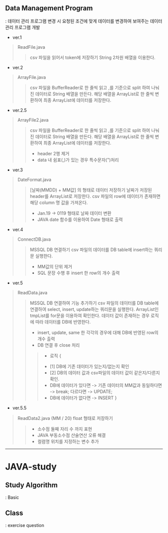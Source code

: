 ## Data Management Program
: 데이터 관리 프로그램 변경 시
요청된 조건에 맞게 데이터를 변경하여 보여주는
데이터 관리 프로그램 개발

 * ver.1
> ReadFile.java
>> csv 파일을 읽어서 token에 저장하기
>> String 2차원 배열을 이용한다.


 * ver.2
> ArrayFile.java
>> csv 파일을 BufferReader로 한 줄씩 읽고
>> ,를 기준으로 split 하여 나눠진 데이터로 String 배열을 만든다.
>> 해당 배열을 ArrayList로 한 줄씩 변환하여
>> 최종 ArrayList에 데이터를 저장한다.


 * ver.2.5
> ArrayFile2.java
>> csv 파일을 BufferReader로 한 줄씩 읽고
>> ,를 기준으로 split 하여 나눠진 데이터로 String 배열을 만든다.
>> 해당 배열을 ArrayList로 한 줄씩 변환하여
>> 최종 ArrayList에 데이터를 저장한다.
>> - header 2행 제거
>> - data 내 쉼표(,)가 있는 경우 특수문자(")처리


 * ver.3
> DateFormat.java
>> [날짜(MMDD) + MM값] 의 형태로 데이터 저장하기
>> 날짜가 저장된 header를 ArrayList로 저장한다.
>> csv 파일의 row에 데이터가 존재하면 해당 column 명 값을 가져온다.
>> - Jan.19 -> 0119 형태로 날짜 데이터 변환
>> - JAVA date 함수를 이용하여 Date 형태로 출력


 * ver.4
> ConnectDB.java
>> MSSQL DB 연결하기
>> csv 파일의 데이터를 DB table에 insert하는 쿼리문 실행한다.
>> - MM값의 단위 제거
>> - SQL 문장 수행 후 insert 한 row의 개수 출력

 * ver.5
> ReadData.java
>> MSSQL DB 연결하여 기능 추가하기
>> csv 파일의 데이터를 DB table에 연결하여
>> select, insert, update하는 쿼리문을 실행한다.
>> ArrayList인 tmpList를 for문을 이용하여 확인한다.
>> 데이터 값이 존재하는 경우 로직에 따라 데이터를 DB에 반영한다.
>> - insert, update, same 한 각각의 경우에 대해 DB에 반영된 row의 개수 출력
>> - DB 연결 후 close 처리
>>> * 로직 {
>>> - [1] DB에 기존 데이터가 있는지/없는지 확인
>>> - [2] DB의 데이터 값과 csv파일의 데이터 값이 같은지/다른지 확인.
>>> - DB에 데이터가 있다면 -> 기존 데이터의 MM값과 동일하다면 -> break; 다르다면 -> UPDATE;
>>> - DB에 데이터가 없다면 -> INSERT
>>> }


 * ver.5.5
> ReadData2.java (MM / 20) float 형태로 저장하기
 >> - 소수점 둘째 자리 수 까지 표현
 >> - JAVA 부동소수점 산술연산 오류 해결
 >> - 컬렴명 위치를 지정하는 변수 추가
 
 -------------
 # JAVA-study
## Study Algorithm
: Basic

## Class
: exercise question

